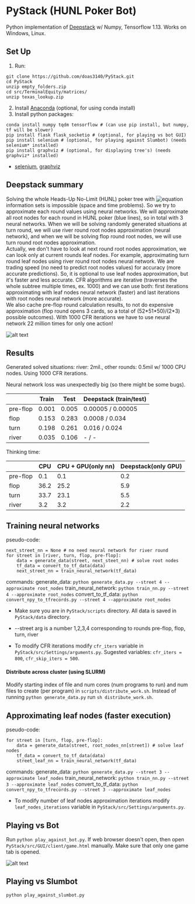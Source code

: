 # PyStack (HUNL Poker Bot)

Python implementation of [Deepstack](https://www.deepstack.ai/) w/ Numpy, Tensorflow 1.13. Works on Windows, Linux.

## Set Up
1) Run:
```
git clone https://github.com/doas3140/PyStack.git
cd PyStack
unzip empty_folders.zip
cd src/TerminalEquity/matrices/
unzip texas_lookup.zip
```
2) Install [Anaconda](https://www.anaconda.com/) (optional, for using conda install)
3) Install python packages:
```
conda install numpy tqdm tensorflow # (can use pip install, but numpy, tf will be slower)
pip install flask flask_socketio # (optional, for playing vs bot GUI)
pip install selenium # (optional, for playing against Slumbot) (needs selenium* installed)
pip install graphviz # (optional, for displaying tree's) (needs graphviz* installed)
```
 * [selenium](https://www.seleniumhq.org/), [graphviz](https://www.graphviz.org/)

## Deepstack summary

Solving the whole Heads-Up No-Limit (HUNL) poker tree with ![equation](https://latex.codecogs.com/gif.latex?10^{160}) information sets is impossible (space and time problems). So we try to approximate each round values using neural networks. We will approximate all root nodes for each round in HUNL poker (blue lines), so in total with 3 neural networks. When we will be solving randomly generated situations at turn round, we will use river round root nodes approximation (neural network), and when we will be solving flop round root nodes, we will use turn round root nodes approximation.  
Actually, we don't have to look at next round root nodes approximation, we can look only at current rounds leaf nodes. For example, approximating turn round leaf nodes using river round root nodes neural network. We are trading speed (no need to predict root nodes values) for accuracy (more accurate predictions). So, it is optional to use leaf nodes approximation, but it's faster and less accurate. CFR algorithms are iterative (traverses the whole subtree multiple times, ex. 1000) and we can use both: first iterations approximating with leaf nodes neural network (faster) and last iterations with root nodes neural network (more accurate).  
We also cache pre-flop round calculation results, to not do expensive approximation (flop round opens 3 cards, so a total of (52\*51\*50)/(2\*3) possible outcomes). With 1000 CFR iterations we have to use neural network 22 million times for only one action!

![alt text](https://raw.githubusercontent.com/doas3140/PyStack/texas-holdem/docs/img/tree-overview.png "Tree Overview")

## Results

Generated solved situations: river: 2mil., other rounds: 0.5mil w/ 1000 CPU nodes. Using 1000 CFR iterations.

Neural network loss was unexpectedly big (so there might be some bugs).

|          | Train | Test  | Deepstack (train/test) |
| -------- | ----- | ----- | ---------------------- |
| pre-flop | 0.001 | 0.005 | 0.00005 / 0.00005        |
| flop     | 0.153 | 0.283 | 0.0008 / 0.034          |
| turn     | 0.198 | 0.261 | 0.016  / 0.024          |
| river    | 0.035 | 0.106 | -      / -             |

Thinking time:

|          | CPU  | CPU + GPU(only nn)  | Deepstack(only GPU) |
| -------- | ---- | ---------- | --------- |
| pre-flop | 0.1  | 0.1        | 0.2       |
| flop     | 36.2 | 25.2       | 5.9       |
| turn     | 33.7 | 23.1       | 5.5       |
| river    | 3.2  | 3.2        | 2.2       |

## Training neural networks

pseudo-code:
```
next_street_nn = None # no need neural network for river round
for street in [river, turn, flop, pre-flop]:
    data = generate_data(street, next_steet_nn) # solve root nodes
    tf_data = convert_to_tf_data(data)
    next_street_nn = train_neural_network(tf_data)
```
commands:
generate_data: `python generate_data.py --street 4 --approximate root_nodes`
train_neural_network: `python train_nn.py --street 4 --approximate root_nodes`
convert_to_tf_data: `python convert_npy_to_tfrecords.py --street 4 --approximate root_nodes`

* Make sure you are in `PyStack/scripts` directory. All data is saved in `PyStack/data` directory.

* --street arg is a number 1,2,3,4 corresponding to rounds pre-flop, flop, turn, river

* To modify CFR iterations modify `cfr_iters` variable in  `PyStack/src/Settings/arguments.py`. Sugested variables: `cfr_iters = 800`, `cfr_skip_iters = 500`.

#### Distribute across cluster (using SLURM)

Modify starting index of file and num cores (num programs to run) and num files to create (per program) in `scripts/distribute_work.sh`. Instead of running `python generate_data.py` run `sh distribute_work.sh`.

## Approximating leaf nodes (faster execution)
pseudo-code:
```
for street in [turn, flop, pre-flop]:
    data = generate_data(street, root_nodes_nn[street]) # solve leaf nodes
    tf_data = convert_to_tf_data(data)
    street_leaf_nn = train_neural_network(tf_data)
```
commands:
generate_data: `python generate_data.py --street 3 --approximate leaf_nodes`
train_neural_network: `python train_nn.py --street 3 --approximate leaf_nodes`
convert_to_tf_data: `python convert_npy_to_tfrecords.py --street 3 --approximate leaf_nodes`

* To modify number of leaf nodes approximation iterations modify `leaf_nodes_iterations` variable in  `PyStack/src/Settings/arguments.py`.

## Playing vs Bot

Run `python play_against_bot.py`. If web browser doesn't open, then open `PyStack/src/GUI/client/game.html` manually. Make sure that only one game tab is opened.

![alt text](https://raw.githubusercontent.com/doas3140/PyStack/texas-holdem/docs/img/gui.png "GUI")

## Playing vs Slumbot

`python play_against_slumbot.py`



